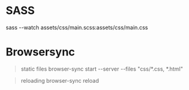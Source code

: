 # SASS
sass --watch assets/css/main.scss:assets/css/main.css

# Browsersync
> static files 
browser-sync start --server --files "css/*.css, *.html"

> reloading
browser-sync reload